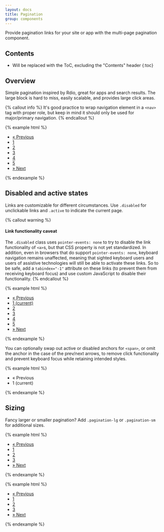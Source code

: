```yaml
---
layout: docs
title: Pagination
group: components
---
```


Provide pagination links for your site or app with the multi-page pagination component.

## Contents

* Will be replaced with the ToC, excluding the "Contents" header
{:toc}

## Overview

Simple pagination inspired by Rdio, great for apps and search results. The large block is hard to miss, easily scalable, and provides large click areas.

{% callout info %}
It's good practice to wrap navigation element in a `<nav>` tag with proper role, but keep in mind it should only be used for major/primary navigation.
{% endcallout %}

{% example html %}
<nav role="navigation">
  <ul class="pagination">
    <li class="page-item">
      <a class="page-link" href="#" aria-label="Previous">
        <span aria-hidden="true">&laquo;</span>
        <span class="sr-only">Previous</span>
      </a>
    </li>
    <li class="page-item"><a class="page-link" href="#" aria-label="Go to page 1">1</a></li>
    <li class="page-item"><a class="page-link" href="#" aria-label="Go to page 2">2</a></li>
    <li class="page-item"><a class="page-link" href="#" aria-label="Go to page 3">3</a></li>
    <li class="page-item"><a class="page-link" href="#" aria-label="Go to page 4">4</a></li>
    <li class="page-item"><a class="page-link" href="#" aria-label="Go to page 5">5</a></li>
    <li class="page-item">
      <a class="page-link" href="#" aria-label="Next">
        <span aria-hidden="true">&raquo;</span>
        <span class="sr-only">Next</span>
      </a>
    </li>
  </ul>
</nav>
{% endexample %}

## Disabled and active states

Links are customizable for different circumstances. Use `.disabled` for unclickable links and `.active` to indicate the current page.

{% callout warning %}
#### Link functionality caveat

The `.disabled` class uses `pointer-events: none` to try to disable the link functionality of `<a>`s, but that CSS property is not yet standardized. In addition, even in browsers that do support `pointer-events: none`, keyboard navigation remains unaffected, meaning that sighted keyboard users and users of assistive technologies will still be able to activate these links. So to be safe, add a `tabindex="-1"` attribute on these links (to prevent them from receiving keyboard focus) and use custom JavaScript to disable their functionality.
{% endcallout %}

{% example html %}
<nav role="navigation">
  <ul class="pagination">
    <li class="page-item ">
      <a class="page-link disabled" href="#" tabindex="-1" aria-label="Previous">
        <span aria-hidden="true">&laquo;</span>
        <span class="sr-only">Previous</span>
      </a>
    </li>
    <li class="page-item ">
      <a class="page-link active" href="#" aria-label="Go to page 1">1 <span class="sr-only">(current)</span></a>
    </li>
    <li class="page-item"><a class="page-link" href="#" aria-label="Go to page 2">2</a></li>
    <li class="page-item"><a class="page-link" href="#" aria-label="Go to page 3">3</a></li>
    <li class="page-item"><a class="page-link" href="#" aria-label="Go to page 4">4</a></li>
    <li class="page-item"><a class="page-link" href="#" aria-label="Go to page 5">5</a></li>
    <li class="page-item">
      <a class="page-link" href="#" aria-label="Next">
        <span aria-hidden="true">&raquo;</span>
        <span class="sr-only">Next</span>
      </a>
    </li>
  </ul>
</nav>
{% endexample %}

You can optionally swap out active or disabled anchors for `<span>`, or omit the anchor in the case of the prev/next arrows, to remove click functionality and prevent keyboard focus while retaining intended styles.

{% example html %}
<nav role="navigation">
  <ul class="pagination">
    <li class="page-item ">
      <span class="page-link disabled" aria-label="Previous">
        <span aria-hidden="true">&laquo;</span>
        <span class="sr-only">Previous</span>
      </span>
    </li>
    <li class="page-item "><span class="page-link active">1 <span class="sr-only">(current)</span></span></li>
  </ul>
</nav>
{% endexample %}


## Sizing

Fancy larger or smaller pagination? Add `.pagination-lg` or `.pagination-sm` for additional sizes.

{% example html %}
<nav role="navigation">
  <ul class="pagination pagination-lg">
    <li class="page-item">
      <a class="page-link" href="#" aria-label="Previous">
        <span aria-hidden="true">&laquo;</span>
        <span class="sr-only">Previous</span>
      </a>
    </li>
    <li class="page-item"><a class="page-link" href="#" aria-label="Go to page 1">1</a></li>
    <li class="page-item"><a class="page-link" href="#" aria-label="Go to page 2">2</a></li>
    <li class="page-item"><a class="page-link" href="#" aria-label="Go to page 3">3</a></li>
    <li class="page-item">
      <a class="page-link" href="#" aria-label="Next">
        <span aria-hidden="true">&raquo;</span>
        <span class="sr-only">Next</span>
      </a>
    </li>
  </ul>
</nav>
{% endexample %}

{% example html %}
<nav role="navigation">
  <ul class="pagination pagination-sm">
    <li class="page-item">
      <a class="page-link" href="#" aria-label="Previous">
        <span aria-hidden="true">&laquo;</span>
        <span class="sr-only">Previous</span>
      </a>
    </li>
    <li class="page-item"><a class="page-link" href="#" aria-label="Go to page 1">1</a></li>
    <li class="page-item"><a class="page-link" href="#" aria-label="Go to page 2">2</a></li>
    <li class="page-item"><a class="page-link" href="#" aria-label="Go to page 3">3</a></li>
    <li class="page-item">
      <a class="page-link" href="#" aria-label="Next">
        <span aria-hidden="true">&raquo;</span>
        <span class="sr-only">Next</span>
      </a>
    </li>
  </ul>
</nav>
{% endexample %}
